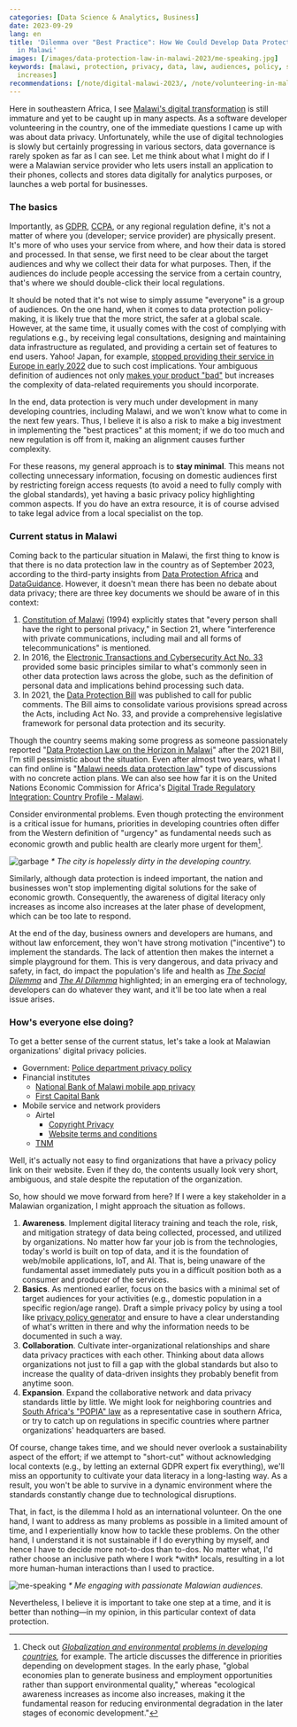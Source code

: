 ```yaml
---
categories: [Data Science & Analytics, Business]
date: 2023-09-29
lang: en
title: 'Dilemma over "Best Practice": How We Could Develop Data Protection Practices
  in Malawi'
images: [/images/data-protection-law-in-malawi-2023/me-speaking.jpg]
keywords: [malawi, protection, privacy, data, law, audiences, policy, standards, digital,
  increases]
recommendations: [/note/digital-malawi-2023/, /note/volunteering-in-malawi/, /note/annual-review-2023/]
---
```


Here in southeastern Africa, I see [Malawi's digital transformation](/note/digital-malawi-2023/) is still immature and yet to be caught up in many aspects. As a software developer volunteering in the country, one of the immediate questions I came up with was about data privacy. Unfortunately, while the use of digital technologies is slowly but certainly progressing in various sectors, data governance is rarely spoken as far as I can see. Let me think about what I might do if I were a Malawian service provider who lets users install an application to their phones, collects and stores data digitally for analytics purposes, or launches a web portal for businesses.

### The basics

Importantly, as [GDPR](https://gdpr.eu/), [CCPA](https://oag.ca.gov/privacy/ccpa), or any regional regulation define, it's not a matter of where you (developer; service provider) are physically present. It's more of who uses your service from where, and how their data is stored and processed. In that sense, we first need to be clear about the target audiences and why we collect their data for what purposes. Then, if the audiences do include people accessing the service from a certain country, that's where we should double-click their local regulations.

It should be noted that it's not wise to simply assume "everyone" is a group of audiences. On the one hand, when it comes to data protection policy-making, it is likely true that the more strict, the safer at a global scale. However, at the same time, it usually comes with the cost of complying with regulations e.g., by receiving legal consultations, designing and maintaining data infrastructure as regulated, and providing a certain set of features to end users. Yahoo! Japan, for example, [stopped providing their service in Europe in early 2022](https://www.theverge.com/2022/2/1/22911965/yahoo-japan-europe-offline-regulations-compliance-gdpr) due to such cost implications. Your ambiguous definition of audiences not only [makes your product "bad"](/note/foundations-of-humane-technology/) but increases the complexity of data-related requirements you should incorporate.

In the end, data protection is very much under development in many developing countries, including Malawi, and we won't know what to come in the next few years. Thus, I believe it is also a risk to make a big investment in implementing the "best practices" at this moment; if we do too much and new regulation is off from it, making an alignment causes further complexity.

For these reasons, my general approach is to **stay minimal**. This means not collecting unnecessary information, focusing on domestic audiences first by restricting foreign access requests (to avoid a need to fully comply with the global standards), yet having a basic privacy policy highlighting common aspects. If you do have an extra resource, it is of course advised to take legal advice from a local specialist on the top.

### Current status in Malawi

Coming back to the particular situation in Malawi, the first thing to know is that there is no data protection law in the country as of September 2023, according to the third-party insights from [Data Protection Africa](https://dataprotection.africa/malawi/) and [DataGuidance](https://www.dataguidance.com/jurisdiction/malawi). However, it doesn't mean there has been no debate about data privacy; there are three key documents we should be aware of in this context:

1. [Constitution of Malawi](https://www.malawi.gov.mw/index.php/resources/documents/constitution-of-the-republic-of-malawi) (1994) explicitly states that "every person shall have the right to personal privacy," in Section 21, where "interference with private communications, including mail and all forms of telecommunications" is mentioned.
2. In 2016, the [Electronic Transactions and Cybersecurity Act No. 33](https://macra.mw/download/electronic-transaction-and-cyber-security-act-2016/) provided some basic principles similar to what's commonly seen in other data protection laws across the globe, such as the definition of personal data and implications behind processing such data.
3. In 2021, the [Data Protection Bill](https://digmap.pppc.mw/data-protection-bill-draft/) was published to call for public comments. The Bill aims to consolidate various provisions spread across the Acts, including Act No. 33, and provide a comprehensive legislative framework for personal data protection and its security.

Though the country seems making some progress as someone passionately reported "[Data Protection Law on the Horizon in Malawi](https://cipesa.org/2021/06/data-protection-law-on-the-horizon-in-malawi/)" after the 2021 Bill, I'm still pessimistic about the situation. Even after almost two years, what I can find online is "[Malawi needs data protection law](https://www.nyasatimes.com/malawi-needs-data-protection-laws-against-exploitation-suleman/)" type of discussions with no concrete action plans. We can also see how far it is on the United Nations Economic Commission for Africa's [Digital Trade Regulatory Integration: Country Profile - Malawi](https://repository.uneca.org/handle/10855/48137).

Consider environmental problems. Even though protecting the environment is a critical issue for humans, priorities in developing countries often differ from the Western definition of "urgency" as fundamental needs such as economic growth and public health are clearly more urgent for them[^1].

![garbage](/images/data-protection-law-in-malawi-2023/garbage.jpg)
_\* The city is hopelessly dirty in the developing country._

Similarly, although data protection is indeed important, the nation and businesses won't stop implementing digital solutions for the sake of economic growth. Consequently, the awareness of digital literacy only increases as income also increases at the later phase of development, which can be too late to respond.

At the end of the day, business owners and developers are humans, and without law enforcement, they won't have strong motivation ("incentive") to implement the standards. The lack of attention then makes the internet a simple playground for them. This is very dangerous, and data privacy and safety, in fact, do impact the population's life and health as *[The Social Dilemma](https://www.thesocialdilemma.com/)* and *[The AI Dilemma](https://www.youtube.com/watch?v=xoVJKj8lcNQ)* highlighted; in an emerging era of technology, developers can do whatever they want, and it'll be too late when a real issue arises.

### How's everyone else doing?

To get a better sense of the current status, let's take a look at Malawian organizations' digital privacy policies.

- Government: [Police department privacy policy](https://www.police.gov.mw/about-us/privacy-policy)
- Financial institutes
  - [National Bank of Malawi mobile app privacy](https://www.natbank.co.mw/mobile-app-privacy-policy)
  - [First Capital Bank](https://www.firstcapitalbank.co.mw/privacy/)
- Mobile service and network providers
  - Airtel
      - [Copyright Privacy](https://www.airtel.mw/copyRightPrivacy)
      - [Website terms and conditions](https://www.airtel.mw/termCondition)
  - [TNM](https://www.tnm.co.mw/personal/support/privacy-policy/)

Well, it's actually not easy to find organizations that have a privacy policy link on their website. Even if they do, the contents usually look very short, ambiguous, and stale despite the reputation of the organization.

So, how should we move forward from here? If I were a key stakeholder in a Malawian organization, I might approach the situation as follows.

1. **Awareness**. Implement digital literacy training and teach the role, risk, and mitigation strategy of data being collected, processed, and utilized by organizations. No matter how far your job is from the technologies, today's world is built on top of data, and it is the foundation of web/mobile applications, IoT, and AI. That is, being unaware of the fundamental asset immediately puts you in a difficult position both as a consumer and producer of the services.
2. **Basics**. As mentioned earlier, focus on the basics with a minimal set of target audiences for your activities (e.g., domestic population in a specific region/age range). Draft a simple privacy policy by using a tool like [privacy policy generator](https://www.termsfeed.com/privacy-policy-generator/) and ensure to have a clear understanding of what's written in there and why the information needs to be documented in such a way.
3. **Collaboration**. Cultivate inter-organizational relationships and share data privacy practices with each other. Thinking about data allows organizations not just to fill a gap with the global standards but also to increase the quality of data-driven insights they probably benefit from anytime soon.
4. **Expansion**. Expand the collaborative network and data privacy standards little by little. We might look for neighboring countries and [South Africa's "POPIA" law](https://www.dataguidance.com/jurisdiction/south-africa) as a representative case in southern Africa, or try to catch up on regulations in specific countries where partner organizations' headquarters are based.

Of course, change takes time, and we should never overlook a sustainability aspect of the effort; if we attempt to "short-cut" without acknowledging local contexts (e.g., by letting an external GDPR expert fix everything), we'll miss an opportunity to cultivate your data literacy in a long-lasting way. As a result, you won't be able to survive in a dynamic environment where the standards constantly change due to technological disruptions.

That, in fact, is the dilemma I hold as an international volunteer. On the one hand, I want to address as many problems as possible in a limited amount of time, and I experientially know how to tackle these problems. On the other hand, I understand it is not sustainable if I do everything by myself, and hence I have to decide more not-to-dos than to-dos. No matter what, I'd rather choose an inclusive path where I work \*with\* locals, resulting in a lot more human-human interactions than I used to practice.

![me-speaking](/images/data-protection-law-in-malawi-2023/me-speaking.jpg)
_\* Me engaging with passionate Malawian audiences._

Nevertheless, I believe it is important to take one step at a time, and it is better than nothing&mdash;in my opinion, in this particular context of data protection.

[^1]: Check out *[Globalization and environmental problems in developing countries](https://link.springer.com/article/10.1007/s11356-021-14105-z),* for example. The article discusses the difference in priorities depending on development stages. In the early phase, "global economies plan to generate business and employment opportunities rather than support environmental quality," whereas "ecological awareness increases as income also increases, making it the fundamental reason for reducing environmental degradation in the later stages of economic development."
